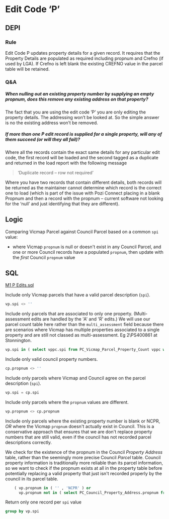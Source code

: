 # Edit Code ‘P’

## DEPI

### Rule

Edit Code P updates property details for a given record. It requires that the Property Details are populated as required including propnum and Crefno (if used by LGA). If Crefno is left blank the existing CREFNO value in the parcel table will be retained.

### Q&A

##### When nulling out an existing property number by supplying an empty propnum, does this remove any existing address on that property?

The fact that you are using the edit code ’P’ you are only editing the property details. The addressing won’t be looked at. So the simple answer is no the existing address won’t be removed.

##### If more than one P edit record is supplied for a single property, will any of them succeed (or will they all fail)?

Where all the records contain the exact same details for any particular edit code, the first record will be loaded and the second tagged as a duplicate and returned in the load report with the following message

> ‘Duplicate record – row not required’

Where you have two records that contain different details, both records will be returned as the maintainer cannot determine which record is the correct one to load (which is part of the issue with Pozi Connect placing in a blank Propnum and then a record with the propnum – current software not looking for the ‘null’ and just identifying that they are different).

## Logic

Comparing Vicmap Parcel against Council Parcel based on a common `spi` value:

* where Vicmap `propnum` is null or doesn't exist in any Council Parcel, and one or more Council records have a populated `propnum`, then update with the *first* Council `propnum` value

## SQL

[M1 P Edits.sql](https://raw.github.com/groundtruth/PoziConnectConfig/master/~Shared/SQL/M1%20P%20Edits.sql)

Include only Vicmap parcels that have a valid parcel description (`spi`).

```sql
vp.spi <> ''
```

Include only parcels that are associated to only one property. (Multi-assessment edits are handled by the 'A' and 'R' edits.) We will use our parcel count table here rather than the `multi_assessment` field because there are scenarios where Vicmap has multiple properties associated to a single property and are still not classed as multi-assessment. Eg 2\PS400861 at Stonnington.

```sql
vp.spi in ( select vppc.spi from PC_Vicmap_Parcel_Property_Count vppc where vppc.num_props = 1 )
```

Include only valid council property numbers.

```sql
cp.propnum <> ''
```

Include only parcels where Vicmap and Council agree on the parcel description (`spi`).

```sql
vp.spi = cp.spi
```

Include only parcels where the `propnum` values are different.

```sql
vp.propnum <> cp.propnum
```

Include only parcels where the existing property number is blank or NCPR, *OR* where the Vicmap `propnum` doesn't actually exist in Council. This is a conservative approach that ensures that we are don't replace property numbers that are still valid, even if the council has not recorded parcel descriptions correctly.

We check for the existence of the propnum in the Council _Property Address_ table, rather than the seemingly more precise Council _Parcel_ table. Council property information is traditionally more reliable than its parcel information, so we want to check if the propnum exists at all in the property table before potentially replacing a valid property that just isn't recorded properly by the council in its parcel table.

```sql
    ( vp.propnum in ( '' , 'NCPR' ) or
      vp.propnum not in ( select PC_Council_Property_Address.propnum from PC_Council_Property_Address ) )
```

Return only one record per `spi` value

```sql
group by vp.spi
```



